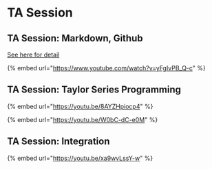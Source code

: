 # TA Session

## TA Session: Markdown, Github

[See here for detail](tutorial-markdown-github.md)

{% embed url="https://www.youtube.com/watch?v=yFgIvPB_Q-c" %}

## TA Session: Taylor Series Programming

{% embed url="https://youtu.be/8AYZHpiocp4" %}

{% embed url="https://youtu.be/W0bC-dC-e0M" %}

##

## TA Session: Integration

{% embed url="https://youtu.be/xa9wvLssY-w" %}
